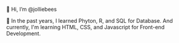 👋  Hi, I’m @jolliebees

:herb: In the past years, I learned Phyton, R, and SQL for Database. And currently, I'm  learning HTML, CSS, and Javascript for Front-end Development.

<!---
jolliebees/jolliebees is a ✨ special ✨ repository because its `README.md` (this file) appears on your GitHub profile.
You can click the Preview link to take a look at your changes.
--->
